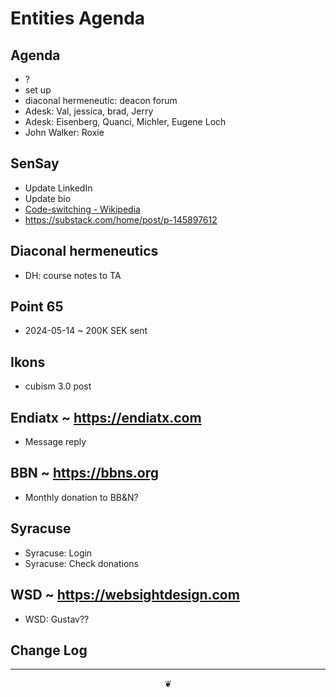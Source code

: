# Entities Agenda

## Agenda

* ?
* set up&nbsp;
* diaconal hermeneutic: deacon forum
* Adesk: Val, jessica, brad, Jerry
* Adesk: Eisenberg, Quanci, Michler, Eugene Loch
* John Walker: Roxie

## SenSay

* Update LinkedIn
* Update bio
* <a href="https://en.wikipedia.org/wiki/Code-switching">Code-switching - Wikipedia</a>
* <a href="https://substack.com/home/post/p-145897612">https://substack.com/home/post/p-145897612</a>

## Diaconal hermeneutics

* DH: course notes to TA

## Point 65

* 2024-05-14 ~ 200K SEK sent

## Ikons

* cubism 3.0 post

## Endiatx ~ <a href="https://endiatx.com">https://endiatx.com</a>

* Message reply

## BBN ~ <a href="https://bbns.org">https://bbns.org</a>

* Monthly donation to BB&amp;N?


## Syracuse

* Syracuse: Login
* Syracuse: Check donations

## WSD ~ <a href="https://websightdesign.com">https://websightdesign.com</a>

* WSD: Gustav??

## Change Log

***

<center title="hello!"><a href="javascript:main.window.scrollTo(0,0);" style="text-decoration:none;">❦</a></center>